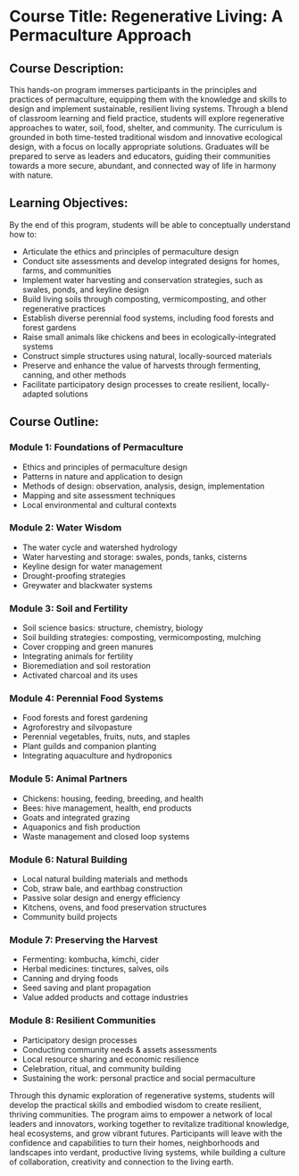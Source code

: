 # Course Title: Regenerative Living: A Permaculture Approach

## Course Description:
This hands-on program immerses participants in the principles and practices of permaculture, equipping them with the knowledge and skills to design and implement sustainable, resilient living systems. Through a blend of classroom learning and field practice, students will explore regenerative approaches to water, soil, food, shelter, and community. The curriculum is grounded in both time-tested traditional wisdom and innovative ecological design, with a focus on locally appropriate solutions. Graduates will be prepared to serve as leaders and educators, guiding their communities towards a more secure, abundant, and connected way of life in harmony with nature.

## Learning Objectives: 
By the end of this program, students will be able to conceptually understand how to:
- Articulate the ethics and principles of permaculture design
- Conduct site assessments and develop integrated designs for homes, farms, and communities
- Implement water harvesting and conservation strategies, such as swales, ponds, and keyline design
- Build living soils through composting, vermicomposting, and other regenerative practices 
- Establish diverse perennial food systems, including food forests and forest gardens
- Raise small animals like chickens and bees in ecologically-integrated systems
- Construct simple structures using natural, locally-sourced materials 
- Preserve and enhance the value of harvests through fermenting, canning, and other methods
- Facilitate participatory design processes to create resilient, locally-adapted solutions

## Course Outline:

### Module 1: Foundations of Permaculture
- Ethics and principles of permaculture design
- Patterns in nature and application to design
- Methods of design: observation, analysis, design, implementation
- Mapping and site assessment techniques 
- Local environmental and cultural contexts

### Module 2: Water Wisdom
- The water cycle and watershed hydrology
- Water harvesting and storage: swales, ponds, tanks, cisterns
- Keyline design for water management
- Drought-proofing strategies
- Greywater and blackwater systems

### Module 3: Soil and Fertility
- Soil science basics: structure, chemistry, biology
- Soil building strategies: composting, vermicomposting, mulching
- Cover cropping and green manures
- Integrating animals for fertility
- Bioremediation and soil restoration
- Activated charcoal and its uses

### Module 4: Perennial Food Systems
- Food forests and forest gardening
- Agroforestry and silvopasture
- Perennial vegetables, fruits, nuts, and staples
- Plant guilds and companion planting
- Integrating aquaculture and hydroponics

### Module 5: Animal Partners
- Chickens: housing, feeding, breeding, and health
- Bees: hive management, health, end products
- Goats and integrated grazing
- Aquaponics and fish production
- Waste management and closed loop systems

### Module 6: Natural Building
- Local natural building materials and methods
- Cob, straw bale, and earthbag construction
- Passive solar design and energy efficiency 
- Kitchens, ovens, and food preservation structures
- Community build projects

### Module 7: Preserving the Harvest 
- Fermenting: kombucha, kimchi, cider
- Herbal medicines: tinctures, salves, oils
- Canning and drying foods
- Seed saving and plant propagation
- Value added products and cottage industries

### Module 8: Resilient Communities
- Participatory design processes
- Conducting community needs & assets assessments
- Local resource sharing and economic resilience
- Celebration, ritual, and community building
- Sustaining the work: personal practice and social permaculture

Through this dynamic exploration of regenerative systems, students will develop the practical skills and embodied wisdom to create resilient, thriving communities. The program aims to empower a network of local leaders and innovators, working together to revitalize traditional knowledge, heal ecosystems, and grow vibrant futures. Participants will leave with the confidence and capabilities to turn their homes, neighborhoods and landscapes into verdant, productive living systems, while building a culture of collaboration, creativity and connection to the living earth.